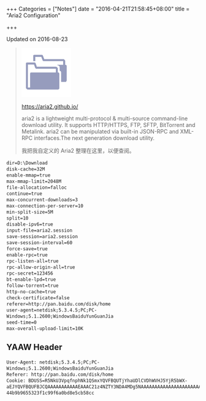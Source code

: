 +++
Categories = ["Notes"]
date = "2016-04-21T21:58:45+08:00"
title = "Aria2 Configuration"

+++

<!--more-->

Updated on 2016-08-23

> [![](/uploads/file-into-picture2.png)](http://ww4.sinaimg.cn/large/a15b4afegw1fazh78ka4qj203k03ke81)
>
> https://aria2.github.io/
>
> aria2 is a lightweight multi-protocol & multi-source command-line download utility. It supports HTTP/HTTPS, FTP, SFTP, BitTorrent and Metalink. aria2 can be manipulated via built-in JSON-RPC and XML-RPC interfaces.The next generation download utility.
>
> 我把我自定义的 Aria2 整理在这里，以便查阅。

```
dir=D:\Download
disk-cache=32M
enable-mmap=true
max-mmap-limit=2048M
file-allocation=falloc
continue=true
max-concurrent-downloads=3
max-connection-per-server=10
min-split-size=5M
split=10
disable-ipv6=true
input-file=aria2.session
save-session=aria2.session
save-session-interval=60
force-save=true
enable-rpc=true
rpc-listen-all=true
rpc-allow-origin-all=true
rpc-secret=123456
bt-enable-lpd=true
follow-torrent=true
http-no-cache=true
check-certificate=false
referer=http://pan.baidu.com/disk/home
user-agent=netdisk;5.3.4.5;PC;PC-Windows;5.1.2600;WindowsBaiduYunGuanJia
seed-time=0
max-overall-upload-limit=10K
```

## YAAW Header
```
User-Agent: netdisk;5.3.4.5;PC;PC-Windows;5.1.2600;WindowsBaiduYunGuanJia
Referer: http://pan.baidu.com/disk/home
Cookie: BDUSS=R5NkU3VpqfnphNk1QSmxYQVFBQUTjYhaUDlCVDhWVHJ5YjR5bWX-aEJYQVFBQUFBJCQAAAAAAAAAAAEAAAC21z4NZTY3NDA4MDg5NAAAAAAAAAAAAAAAAAAAAAAAAAAAAAAAAAAAAAAAAAJcleVR3JXcE;pcsett=1472103419-44b9b9655323f1c99f6a0bd8e5cb58cc
```